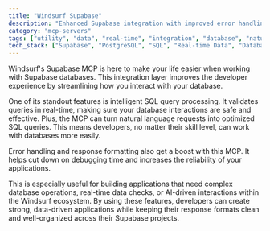 ```yaml
---
title: "Windsurf Supabase"
description: "Enhanced Supabase integration with improved error handling, SQL processing, and response formatting for natural language database interactions."
category: "mcp-servers"
tags: ["utility", "data", "real-time", "integration", "database", "natural language processing", "error handling", "SQL optimization"]
tech_stack: ["Supabase", "PostgreSQL", "SQL", "Real-time Data", "Database", "Natural Language Processing"]
---
```


Windsurf's Supabase MCP is here to make your life easier when working with Supabase databases. This integration layer improves the developer experience by streamlining how you interact with your database.

One of its standout features is intelligent SQL query processing. It validates queries in real-time, making sure your database interactions are safe and effective. Plus, the MCP can turn natural language requests into optimized SQL queries. This means developers, no matter their skill level, can work with databases more easily.

Error handling and response formatting also get a boost with this MCP. It helps cut down on debugging time and increases the reliability of your applications.

This is especially useful for building applications that need complex database operations, real-time data checks, or AI-driven interactions within the Windsurf ecosystem. By using these features, developers can create strong, data-driven applications while keeping their response formats clean and well-organized across their Supabase projects.